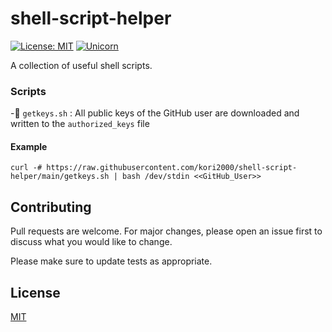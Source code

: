 # shell-script-helper
[![License: MIT](https://img.shields.io/badge/License-MIT-yellow.svg)](https://github.com/kori2000/telegram-bot/blob/main/LICENSE)
[![Unicorn](https://img.shields.io/badge/nyancat-approved-ff69b4.svg)](https://www.youtube.com/watch?v=QH2-TGUlwu4)

A collection of useful shell scripts.

### Scripts

-🚀 `getkeys.sh` : All public keys of the GitHub user are downloaded and written to the `authorized_keys` file

#### Example
```
curl -# https://raw.githubusercontent.com/kori2000/shell-script-helper/main/getkeys.sh | bash /dev/stdin <<GitHub_User>>
```


## Contributing
Pull requests are welcome. For major changes, please open an issue first to discuss what you would like to change.

Please make sure to update tests as appropriate.

## License
[MIT](https://choosealicense.com/licenses/mit/)